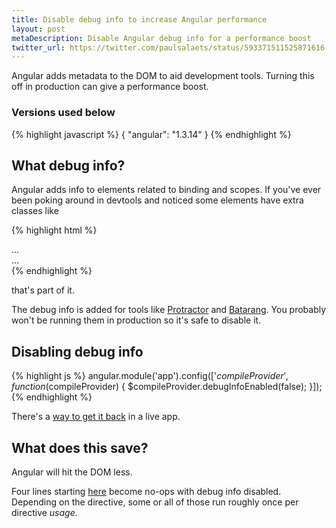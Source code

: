 ```yaml
---
title: Disable debug info to increase Angular performance
layout: post
metaDescription: Disable Angular debug info for a performance boost
twitter_url: https://twitter.com/paulsalaets/status/593371511525871616
---
```


Angular adds metadata to the DOM to aid development tools. Turning this off in production can give a performance boost.

### Versions used below

{% highlight javascript %}
{
  "angular": "1.3.14"
}
{% endhighlight %}

## What debug info?

Angular adds info to elements related to binding and scopes. If you've ever been poking around in devtools and noticed some elements have extra classes like

{% highlight html %}
<div class="ng-binding">
  ...
</div>
<div class="ng-scope">
  ...
</div>
{% endhighlight %}

that's part of it.

The debug info is added for tools like [Protractor](http://angular.github.io/protractor) and [Batarang](https://chrome.google.com/webstore/detail/angularjs-batarang/ighdmehidhipcmcojjgiloacoafjmpfk). You probably won't be running them in production so it's safe to disable it.

## Disabling debug info

{% highlight js %}
angular.module('app').config(['$compileProvider', function($compileProvider) {
  $compileProvider.debugInfoEnabled(false);
}]);
{% endhighlight %}

There's a [way to get it back](https://code.angularjs.org/1.3.14/docs/api/ng/function/angular.reloadWithDebugInfo) in a live app.

## What does this save?

Angular will hit the DOM less.

Four lines starting [here](https://github.com/angular/angular.js/blob/v1.3.14/src/ng/compile.js#L1145) become no-ops with debug info disabled. Depending on the directive, some or all of those run roughly once per directive *usage*.